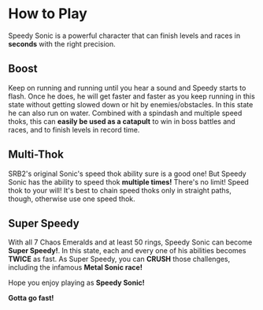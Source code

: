 # How to Play
Speedy Sonic is a powerful character that can finish levels and races in **seconds** with the right precision.

## Boost 
Keep on running and running until you hear a sound and Speedy starts to flash. Once he does, he will get faster and faster as you keep running in this state without getting slowed down or hit by enemies/obstacles. In this state he can also run on water.
Combined with a spindash and multiple speed thoks, this can **easily be used as a catapult** to win in boss battles and races, and to finish levels in record time.

## Multi-Thok
SRB2's original Sonic's speed thok ability sure is a good one! But Speedy Sonic has the ability to speed thok **multiple times!**
There's no limit! Speed thok to your will! It's best to chain speed thoks only in straight paths, though, otherwise use one speed thok.

## Super Speedy
With all 7 Chaos Emeralds and at least 50 rings, Speedy Sonic can become **Super Speedy!**. In this state,
each and every one of his abilities becomes **TWICE** as fast. As Super Speedy, you can **CRUSH** those challenges, including the infamous **Metal Sonic race!**

Hope you enjoy playing as **Speedy Sonic!**

**Gotta go fast!**
